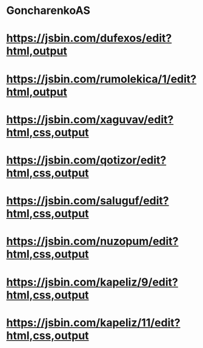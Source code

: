 # GoncharenkoAS
# https://jsbin.com/dufexos/edit?html,output
# https://jsbin.com/rumolekica/1/edit?html,output
# https://jsbin.com/xaguvav/edit?html,css,output
# https://jsbin.com/qotizor/edit?html,css,output
# https://jsbin.com/saluguf/edit?html,css,output
# https://jsbin.com/nuzopum/edit?html,css,output
# https://jsbin.com/kapeliz/9/edit?html,css,output
# https://jsbin.com/kapeliz/11/edit?html,css,output
